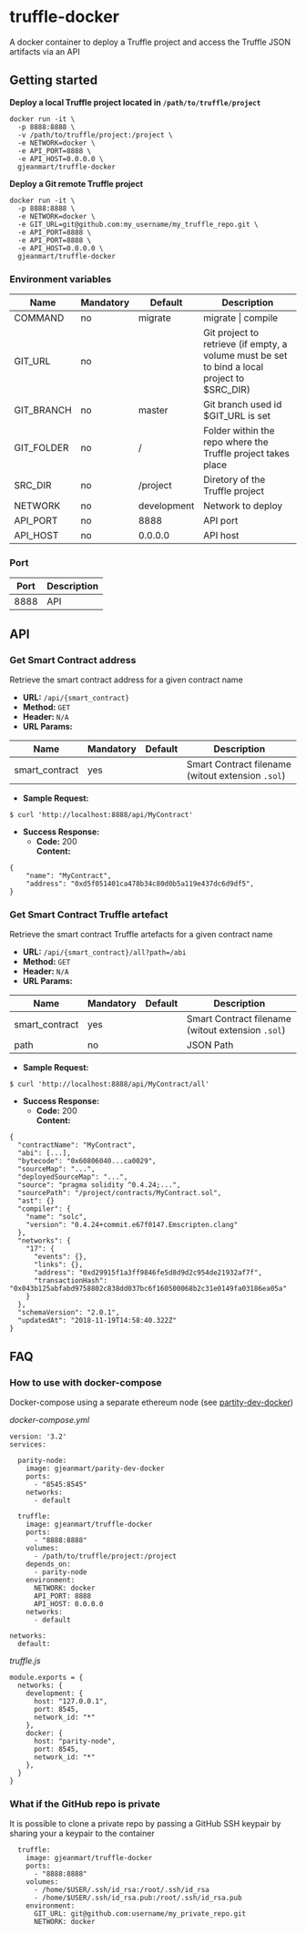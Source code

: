 # truffle-docker

A docker container to deploy a Truffle project and access the Truffle JSON artifacts via an API

## Getting started

**Deploy a local Truffle project located in `/path/to/truffle/project`**

```
docker run -it \
  -p 8888:8888 \
  -v /path/to/truffle/project:/project \
  -e NETWORK=docker \
  -e API_PORT=8888 \
  -e API_HOST=0.0.0.0 \
  gjeanmart/truffle-docker
```

**Deploy a Git remote Truffle project**
```
docker run -it \
  -p 8888:8888 \
  -e NETWORK=docker \
  -e GIT_URL=git@github.com:my_username/my_truffle_repo.git \
  -e API_PORT=8888 \
  -e API_PORT=8888 \
  -e API_HOST=0.0.0.0 \
  gjeanmart/truffle-docker
```



### Environment variables

| Name | Mandatory | Default | Description |
| -------- | -------- | -------- | -------- |
| COMMAND | no | migrate | migrate \| compile |
| GIT_URL | no |  | Git project to retrieve (if empty, a volume must be set to bind a local project to $SRC_DIR) |
| GIT_BRANCH | no | master | Git branch used id $GIT_URL is set |
| GIT_FOLDER | no | / | Folder within the repo where the Truffle project takes place  |
| SRC_DIR | no | /project | Diretory of the Truffle project |
| NETWORK | no | development | Network to deploy  |
| API_PORT | no | 8888 | API port |
| API_HOST | no | 0.0.0.0 | API host  |

### Port

| Port | Description |
| -------- | -------- |
| 8888 | API |



## API

### Get Smart Contract address
Retrieve the smart contract address for a given contract name

-   **URL:** `/api/{smart_contract}`    
-   **Method:** `GET`
-   **Header:** `N/A`
-   **URL Params:**

| Name | Mandatory | Default | Description |
| -------- | -------- | -------- | -------- |
| smart_contract | yes |  | Smart Contract filename (witout extension `.sol`) |

-   **Sample Request:**
```
$ curl 'http://localhost:8888/api/MyContract'
```

-   **Success Response:**
    -   **Code:** 200  
        **Content:**
```
{
    "name": "MyContract",
    "address": "0xd5f051401ca478b34c80d0b5a119e437dc6d9df5",
}
```


### Get Smart Contract Truffle artefact
Retrieve the smart contract Truffle artefacts for a given contract name

-   **URL:** `/api/{smart_contract}/all?path=/abi`    
-   **Method:** `GET`
-   **Header:** `N/A`
-   **URL Params:**

| Name | Mandatory | Default | Description |
| -------- | -------- | -------- | -------- |
| smart_contract | yes |  | Smart Contract filename (witout extension `.sol`) |
| path | no |  | JSON Path |

-   **Sample Request:**
```
$ curl 'http://localhost:8888/api/MyContract/all'
```

-   **Success Response:**
    -   **Code:** 200  
        **Content:**
```
{
  "contractName": "MyContract",
  "abi": [...],
  "bytecode": "0x60806040...ca0029",
  "sourceMap": "...",
  "deployedSourceMap": "...",
  "source": "pragma solidity ^0.4.24;...",
  "sourcePath": "/project/contracts/MyContract.sol",
  "ast": {}
  "compiler": {
    "name": "solc",
    "version": "0.4.24+commit.e67f0147.Emscripten.clang"
  },
  "networks": {
    "17": {
      "events": {},
      "links": {},
      "address": "0xd29915f1a3ff9846fe5d8d9d2c954de21932af7f",
      "transactionHash": "0x043b125abfabd9758802c838dd037bc6f160500068b2c31e0149fa03186ea05a"
    }
  },
  "schemaVersion": "2.0.1",
  "updatedAt": "2018-11-19T14:58:40.322Z"
}
```

## FAQ

### How to use with docker-compose

Docker-compose using a separate ethereum node (see [partity-dev-docker](https://github.com/kauri-io/parity-docker))

*docker-compose.yml*

```
version: '3.2'
services:

  parity-node:
    image: gjeanmart/parity-dev-docker
    ports:
      - "8545:8545"
    networks:
      - default

  truffle:
    image: gjeanmart/truffle-docker
    ports:
      - "8888:8888"
    volumes:
      - /path/to/truffle/project:/project
    depends_on:
      - parity-node
    environment:
      NETWORK: docker
      API_PORT: 8888
      API_HOST: 0.0.0.0
    networks:
      - default

networks:
  default:

```

*truffle.js*

```
module.exports = {
  networks: {
    development: {
      host: "127.0.0.1",
      port: 8545,
      network_id: "*"
    },
    docker: {
      host: "parity-node",
      port: 8545,
      network_id: "*"
    },
  }
}
```

### What if the GitHub repo is private

It is possible to clone a private repo by passing a GitHub SSH keypair by sharing your a keypair to the container

```
  truffle:
    image: gjeanmart/truffle-docker
    ports:
      - "8888:8888"    
    volumes:
      - /home/$USER/.ssh/id_rsa:/root/.ssh/id_rsa
      - /home/$USER/.ssh/id_rsa.pub:/root/.ssh/id_rsa.pub
    environment:
      GIT_URL: git@github.com:username/my_private_repo.git
      NETWORK: docker
```      
